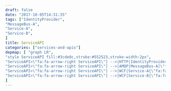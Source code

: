 ```yaml
---
draft: false
date: "2017-10-05T14:31:35"
tags: ["IdentityProvider",
"MessageBus-A",
"Service-A",
"Service-B",
]
title: ServiceAPI
categories: ["services-and-apis"]
depmap: [ "graph LR",
"style ServiceAPI fill:#3cde8c,stroke:#552523,stroke-width:2px",
"ServiceAPI>\"fa:fa-arrow-right ServiceAPI\"] -->|HTTP|IdentityProvider((\"fa:fa-globe IdentityProvider\"))",
"ServiceAPI>\"fa:fa-arrow-right ServiceAPI\"] -->|AMQP|MessageBus-A[\"fa:fa-sitemap MessageBus-A\"]",
"ServiceAPI>\"fa:fa-arrow-right ServiceAPI\"] -->|WCF|Service-A{\"fa:fa-tasks Service-A\"}",
"ServiceAPI>\"fa:fa-arrow-right ServiceAPI\"] -->|WCF|Service-B{\"fa:fa-tasks Service-B\"}",
]
---
```

			